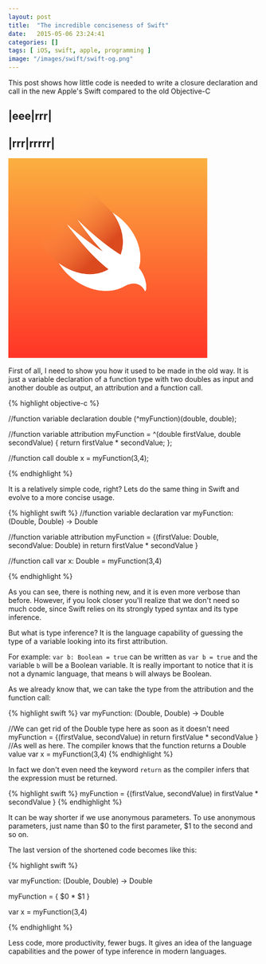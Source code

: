 ```yaml
---
layout: post
title:  "The incredible conciseness of Swift"
date:   2015-05-06 23:24:41
categories: []
tags: [ iOS, swift, apple, programming ]
image: "/images/swift/swift-og.png"
---
```


This post shows how little code is needed to write a closure declaration and call in the new Apple's Swift compared to the old Objective-C

|eee|rrr|
--------
|rrr|rrrrr|
--------


![Swift Logo](/images/swift/swift-og.png)

First of all, I need to show you how it used to be made in the old way.
It is just a variable declaration of a function type with two doubles as input and another double as output, an attribution and a function call.


{% highlight objective-c %}

//function variable declaration
double (^myFunction)(double, double);

//function variable attribution
myFunction = ^(double firstValue, double secondValue) {
   return firstValue * secondValue;
};

//function call
double x = myFunction(3,4);

{% endhighlight %}

It is a relatively simple code, right? Lets do the same thing in Swift and evolve to a more concise usage.

{% highlight swift %}
//function variable declaration
var myFunction: (Double, Double) -> Double

//function variable attribution
myFunction = {(firstValue: Double, secondValue: Double) in
    return firstValue * secondValue
}

//function call
var x: Double = myFunction(3,4)

{% endhighlight %}

As you can see, there is nothing new, and it is even more verbose than before.
However, if you look closer you'll realize that we don't need so much code, since Swift relies on its strongly typed syntax and its type inference.

But what is type inference? It is the language capability of guessing the type of a variable looking into its first attribution.

For example:
```var b: Boolean = true``` can be written as ```var b = true``` and the variable ```b``` will be a Boolean variable.
It is really important to notice that it is not a dynamic language, that means ```b``` will always be Boolean.

As we already know that, we can take the type from the attribution and the function call:

{% highlight swift %}
var myFunction: (Double, Double) -> Double

//We can get rid of the Double type here as soon as it doesn't need
myFunction = {(firstValue, secondValue) in
    return firstValue * secondValue
}
//As well as here. The compiler knows that the function returns a Double value
var x = myFunction(3,4)
{% endhighlight %}

In fact we don't even need the keyword ```return``` as the compiler infers that the expression must be returned.

{% highlight swift %}
myFunction = {(firstValue, secondValue) in
    firstValue * secondValue
}
{% endhighlight %}

It can be way shorter if we use anonymous parameters. To use anonymous parameters, just name than $0 to the first parameter, $1 to the second and so on.

The last version of the shortened code becomes like this:

{% highlight swift %}

var myFunction: (Double, Double) -> Double

myFunction = { $0 * $1 }

var x = myFunction(3,4)

{% endhighlight %}

Less code, more productivity, fewer bugs. It gives an idea of the language capabilities and the power of type inference in modern languages.
